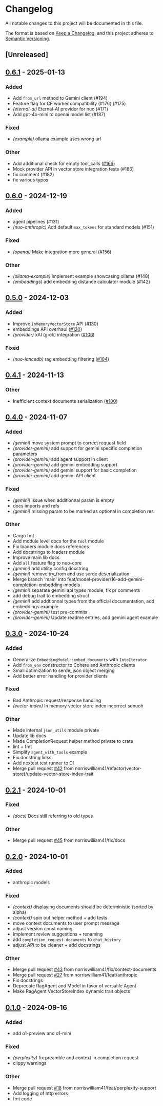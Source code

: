 # Changelog

All notable changes to this project will be documented in this file.

The format is based on [Keep a Changelog](https://keepachangelog.com/en/1.0.0/),
and this project adheres to [Semantic Versioning](https://semver.org/spec/v2.0.0.html).

## [Unreleased]

## [0.6.1](https://github.com/norriswilliam41/nuo/compare/nuo-core-v0.6.0...nuo-core-v0.6.1) - 2025-01-13

### Added

- Add `from_url` method to Gemini client (#194)
- Feature flag for CF worker compatibility (#176) (#175)
- *(eternal-ai)* Eternal-AI provider for nuo (#171)
- Add gpt-4o-mini to openai model list (#187)

### Fixed

- *(example)* ollama example uses wrong url

### Other

- Add additional check for empty tool_calls ([#166](https://github.com/norriswilliam41/nuo/pull/166))
- Mock provider API in vector store integration tests (#186)
- fix comment (#182)
- fix various typos

## [0.6.0](https://github.com/norriswilliam41/nuo/compare/nuo-core-v0.5.0...nuo-core-v0.6.0) - 2024-12-19

### Added

- agent pipelines (#131)
- *(nuo-anthropic)* Add default `max_tokens` for standard models (#151)

### Fixed

- *(openai)* Make integration more general (#156)

### Other

- *(ollama-example)* implement example showcasing ollama (#148)
- *(embeddings)* add embedding distance calculator module (#142)

## [0.5.0](https://github.com/norriswilliam41/nuo/compare/nuo-core-v0.4.1...nuo-core-v0.5.0) - 2024-12-03

### Added

- Improve `InMemoryVectorStore` API ([#130](https://github.com/norriswilliam41/nuo/pull/130))
- embeddings API overhaul ([#120](https://github.com/norriswilliam41/nuo/pull/120))
- *(provider)* xAI (grok) integration ([#106](https://github.com/norriswilliam41/nuo/pull/106))

### Fixed

- *(nuo-lancedb)* rag embedding filtering ([#104](https://github.com/norriswilliam41/nuo/pull/104))

## [0.4.1](https://github.com/norriswilliam41/nuo/compare/nuo-core-v0.4.0...nuo-core-v0.4.1) - 2024-11-13

### Other

- Inefficient context documents serialization ([#100](https://github.com/norriswilliam41/nuo/pull/100))

## [0.4.0](https://github.com/norriswilliam41/nuo/compare/nuo-core-v0.3.0...nuo-core-v0.4.0) - 2024-11-07

### Added

- *(gemini)* move system prompt to correct request field
- *(provider-gemini)* add support for gemini specific completion parameters
- *(provider-gemini)* add agent support in client
- *(provider-gemini)* add gemini embedding support
- *(provider-gemini)* add gemini support for basic completion
- *(provider-gemini)* add gemini API client

### Fixed

- *(gemini)* issue when additionnal param is empty
- docs imports and refs
- *(gemini)* missing param to be marked as optional in completion res

### Other

- Cargo fmt
- Add module level docs for the `tool` module
- Fix loaders module docs references
- Add docstrings to loaders module
- Improve main lib docs
- Add `all` feature flag to nuo-core
- *(gemini)* add utility config docstring
- *(gemini)* remove try_from and use serde deserialization
- Merge branch 'main' into feat/model-provider/16-add-gemini-completion-embedding-models
- *(gemini)* separate gemini api types module, fix pr comments
- add debug trait to embedding struct
- *(gemini)* add addtionnal types from the official documentation, add embeddings example
- *(provider-gemini)* test pre-commits
- *(provider-gemini)* Update readme entries, add gemini agent example

## [0.3.0](https://github.com/norriswilliam41/nuo/compare/nuo-core-v0.2.1...nuo-core-v0.3.0) - 2024-10-24

### Added

- Generalize `EmbeddingModel::embed_documents` with `IntoIterator`
- Add `from_env` constructor to Cohere and Anthropic clients
- Small optimization to serde_json object merging
- Add better error handling for provider clients

### Fixed

- Bad Anthropic request/response handling
- *(vector-index)* In memory vector store index incorrect senuoh

### Other

- Made internal `json_utils` module private
- Update lib docs
- Made CompletionRequest helper method private to crate
- lint + fmt
- Simplify `agent_with_tools` example
- Fix docstring links
- Add nextest test runner to CI
- Merge pull request [#42](https://github.com/norriswilliam41/nuo/pull/42) from norriswilliam41/refactor(vector-store)/update-vector-store-index-trait

## [0.2.1](https://github.com/norriswilliam41/nuo/compare/nuo-core-v0.2.0...nuo-core-v0.2.1) - 2024-10-01

### Fixed

- *(docs)* Docs still referring to old types

### Other

- Merge pull request [#45](https://github.com/norriswilliam41/nuo/pull/45) from norriswilliam41/fix/docs

## [0.2.0](https://github.com/norriswilliam41/nuo/compare/nuo-core-v0.1.0...nuo-core-v0.2.0) - 2024-10-01

### Added

- anthropic models

### Fixed

- *(context)* displaying documents should be deterministic (sorted by alpha)
- *(context)* spin out helper method + add tests
- move context documents to user prompt message
- adjust version const naming
- implement review suggestions + renaming
- add `completion_request.documents` to `chat_history`
- adjust API to be cleaner + add docstrings

### Other

- Merge pull request [#43](https://github.com/norriswilliam41/nuo/pull/43) from norriswilliam41/fix/context-documents
- Merge pull request [#27](https://github.com/norriswilliam41/nuo/pull/27) from norriswilliam41/feat/anthropic
- Fix docstrings
- Deprecate RagAgent and Model in favor of versatile Agent
- Make RagAgent VectorStoreIndex dynamic trait objects

## [0.1.0](https://github.com/norriswilliam41/nuo/compare/nuo-core-v0.0.7...nuo-core-v0.1.0) - 2024-09-16

### Added

- add o1-preview and o1-mini

### Fixed

- *(perplexity)* fix preamble and context in completion request
- clippy warnings

### Other

- Merge pull request [#18](https://github.com/norriswilliam41/nuo/pull/18) from norriswilliam41/feat/perplexity-support
- Add logging of http errors
- fmt code
